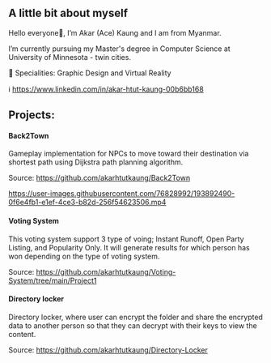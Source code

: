 ## A little bit about myself

Hello everyone👋, I’m Akar (Ace) Kaung and I am from Myanmar.

I’m currently pursuing my Master's degree in Computer Science at University of Minnesota - twin cities.

💪 Specialities: Graphic Design and Virtual Reality

ℹ️ https://www.linkedin.com/in/akar-htut-kaung-00b6bb168

## Projects:
#### Back2Town
Gameplay implementation for NPCs to move toward their destination via shortest path using Dijkstra path planning algorithm.

Source: https://github.com/akarhtutkaung/Back2Town

https://user-images.githubusercontent.com/76828992/193892490-0f6e4fb1-e1ef-4ce3-b82d-256f54623506.mp4

#### Voting System 

This voting system support 3 type of voing; Instant Runoff, Open Party Listing, and Popularity Only. It will generate results for which person has won depending on the type of voting system.

Source: https://github.com/akarhtutkaung/Voting-System/tree/main/Project1

#### Directory locker

Directory locker, where user can encrypt the folder and share the encrypted data to another person so that they can decrypt with their keys to view the content.

Source: https://github.com/akarhtutkaung/Directory-Locker



<!---
akarhtutkaung/akarhtutkaung is a ✨ special ✨ repository because its `README.md` (this file) appears on your GitHub profile.
You can click the Preview link to take a look at your changes.
--->
